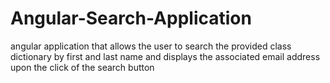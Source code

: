 # Angular-Search-Application
angular application that allows the user to search the provided class dictionary by first and last name and displays the associated email address upon the click of the search button
